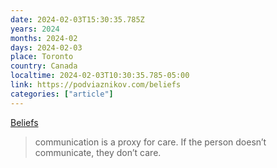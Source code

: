 ```yaml
---
date: 2024-02-03T15:30:35.785Z
years: 2024
months: 2024-02
days: 2024-02-03
place: Toronto
country: Canada
localtime: 2024-02-03T10:30:35.785-05:00
link: https://podviaznikov.com/beliefs
categories: ["article"]
---
```

[Beliefs](https://podviaznikov.com/beliefs)

> communication is a proxy for care. If the person doesn’t communicate, they don’t care.
